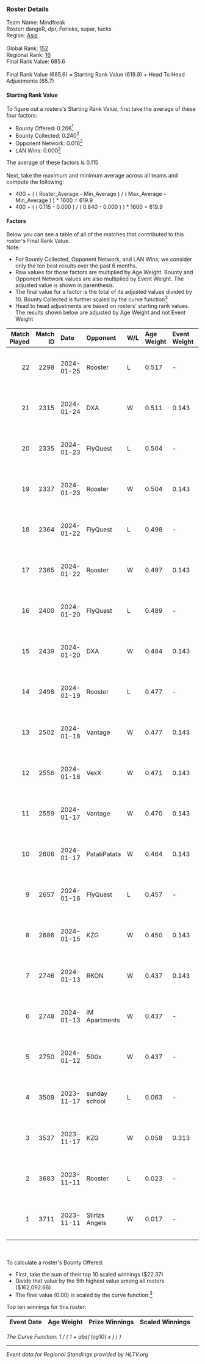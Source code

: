 ### Roster Details<br />
Team Name: Mindfreak<br />
Roster: dangeR, dpr, Forleks, supar, tucks<br />
Region: [Asia]( ../standings_asia.md)<br />
<br />
Global Rank: [152](../standings_global.md)<br />
Regional Rank: [16]( ../standings_asia.md)<br />
Final Rank Value:  685.6<br />
<br />
Final Rank Value (685.6) = Starting Rank Value (619.9) + Head To Head Adjustments (65.7)<br />

#### Starting Rank Value<br />
To figure out a rosters's Starting Rank Value, first take the average of these four factors:<br />
- Bounty Offered: 0.206[<sup>1</sup>](#table2)
- Bounty Collected: 0.240[<sup>2</sup>](#table1)
- Opponent Network: 0.016[<sup>2</sup>](#table1)
- LAN Wins: 0.000[<sup>2</sup>](#table1)

The average of these factors is 0.115<br />
<br />
Next, take the maximum and minimum average across all teams and compute the following:<br />
- 400 + ( ( Roster_Average - Min_Average ) / ( Max_Average - Min_Average ) ) * 1600 = 619.9
- 400 + ( ( 0.115 - 0.000 ) / ( 0.840 - 0.000 ) ) * 1600 = 619.9


#### Factors<br />
Below you can see a table of all of the matches that contributed to this roster's Final Rank Value.<br />
Note:<br />

- For Bounty Collected, Opponent Network, and LAN Wins, we consider only the ten best results over the past 6 months.
- Raw values for those factors are multiplied by Age Weight. Bounty and Opponent Network values are also multiplied by Event Weight. The adjusted value is shown in parenthesis.
- The final value for a factor is the total of its adjusted values divided by 10. Bounty Collected is further scaled by the curve function[<sup>3</sup>](#curveFunction)
- Head to head adjustments are based on rosters' starting rank values. The results shown below are adjusted by Age Weight and not Event Weight
<span id="table1"></span><br />


| Match Played | Match ID | Date       | Opponent       | W/L | Age Weight | Event Weight | Bounty Collected | Opponent Network | LAN Wins  | H2H Adj. | Roster                               |
| -: | -: | :- | :- | :- | :- | :- | :- | :- | :- | -: | :- |
|           22 |     2298 | 2024-01-25 | Rooster        | L   | 0.517      | -            | -                | -                | -         |    -5.32 | dangeR, dpr, Forleks, supar, tucks   |
|           21 |     2315 | 2024-01-24 | DXA            | W   | 0.511      | 0.143        | 0.009 (0.001)    | 0.239 (0.017)    | 0 (0.000) |     8.60 | dangeR, dpr, Forleks, supar, tucks   |
|           20 |     2335 | 2024-01-23 | FlyQuest       | L   | 0.504      | -            | -                | -                | -         |    -0.40 | dangeR, dpr, Forleks, supar, tucks   |
|           19 |     2337 | 2024-01-23 | Rooster        | W   | 0.504      | 0.143        | 0.029 (0.002)    | 0.348 (0.025)    | 0 (0.000) |    11.08 | dangeR, dpr, Forleks, supar, tucks   |
|           18 |     2364 | 2024-01-22 | FlyQuest       | L   | 0.498      | -            | -                | -                | -         |    -0.37 | dangeR, dpr, Forleks, supar, tucks   |
|           17 |     2365 | 2024-01-22 | Rooster        | W   | 0.497      | 0.143        | 0.029 (0.002)    | 0.348 (0.025)    | 0 (0.000) |    11.14 | dangeR, dpr, Forleks, supar, tucks   |
|           16 |     2400 | 2024-01-20 | FlyQuest       | L   | 0.489      | -            | -                | -                | -         |    -0.35 | dangeR, dpr, Forleks, supar, tucks   |
|           15 |     2439 | 2024-01-20 | DXA            | W   | 0.484      | 0.143        | 0.000 (0.000)    | 0.021 (0.001)    | 0 (0.000) |     3.02 | dangeR, dpr, Forleks, supar, tucks   |
|           14 |     2498 | 2024-01-19 | Rooster        | L   | 0.477      | -            | -                | -                | -         |    -4.20 | dangeR, dpr, Forleks, supar, tucks   |
|           13 |     2502 | 2024-01-18 | Vantage        | W   | 0.477      | 0.143        | 0.000 (0.000)    | 0.332 (0.023)    | 0 (0.000) |     5.27 | dangeR, dpr, Forleks, supar, tucks   |
|           12 |     2556 | 2024-01-18 | VexX           | W   | 0.471      | 0.143        | 0.009 (0.001)    | 0.252 (0.017)    | 0 (0.000) |     8.27 | dangeR, dpr, Forleks, supar, tucks   |
|           11 |     2559 | 2024-01-17 | Vantage        | W   | 0.470      | 0.143        | 0.000 (0.000)    | 0.332 (0.022)    | 0 (0.000) |     5.57 | dangeR, dpr, Forleks, supar, tucks   |
|           10 |     2606 | 2024-01-17 | PatatiPatata   | W   | 0.464      | 0.143        | 0.000 (0.000)    | -                | 0 (0.000) |     3.00 | dangeR, dpr, Forleks, supar, tucks   |
|            9 |     2657 | 2024-01-16 | FlyQuest       | L   | 0.457      | -            | -                | -                | -         |    -0.28 | dangeR, dpr, Forleks, supar, tucks   |
|            8 |     2686 | 2024-01-15 | KZG            | W   | 0.450      | 0.143        | 0.018 (0.001)    | 0.216 (0.014)    | 0 (0.000) |     9.07 | dangeR, dpr, Forleks, supar, tucks   |
|            7 |     2746 | 2024-01-13 | RKON           | W   | 0.437      | 0.143        | -                | 0.142 (0.009)    | 0 (0.000) |     5.18 | dangeR, dpr, Forleks, supar, tucks   |
|            6 |     2748 | 2024-01-13 | iM Apartments  | W   | 0.437      | -            | -                | -                | -         |     3.04 | dangeR, dpr, Forleks, supar, tucks   |
|            5 |     2750 | 2024-01-12 | 500x           | W   | 0.437      | -            | -                | -                | -         |     3.08 | dangeR, dpr, Forleks, supar, tucks   |
|            4 |     3509 | 2023-11-17 | sunday school  | L   | 0.063      | -            | -                | -                | -         |    -0.85 | cl0ver, coops, Forleks, supar, tucks |
|            3 |     3537 | 2023-11-17 | KZG            | W   | 0.058      | 0.313        | 0.018 (0.000)    | 0.216 (0.004)    | -         |     1.20 | dangeR, dpr, Forleks, supar, tucks   |
|            2 |     3683 | 2023-11-11 | Rooster        | L   | 0.023      | -            | -                | -                | -         |    -0.18 | dangeR, dpr, Forleks, supar, tucks   |
|            1 |     3711 | 2023-11-11 | Stirlzs Angels | W   | 0.017      | -            | -                | -                | -         |     0.12 | dangeR, dpr, Forleks, supar, tucks   |

<br />
<span id="table2"></span><br />
To calculate a roster's Bounty Offered:<br />

- First, take the sum of their top 10 scaled winnings ($22.37)
- Divide that value by the 5th highest value among all rosters ($162,092.66)
- The final value (0.00) is scaled by the curve function.[<sup>3</sup>](#curveFunction)

Top ten winnings for this roster:<br />

| Event Date | Age Weight | Prize Winnings | Scaled Winnings |
| :- | -: | :- | :- |


<span id="curveFunction"></span>_The Curve Function: 1 / ( 1 + abs( log10( x ) ) )_<br />

---
_Event data for Regional Standings provided by HLTV.org_<br />
